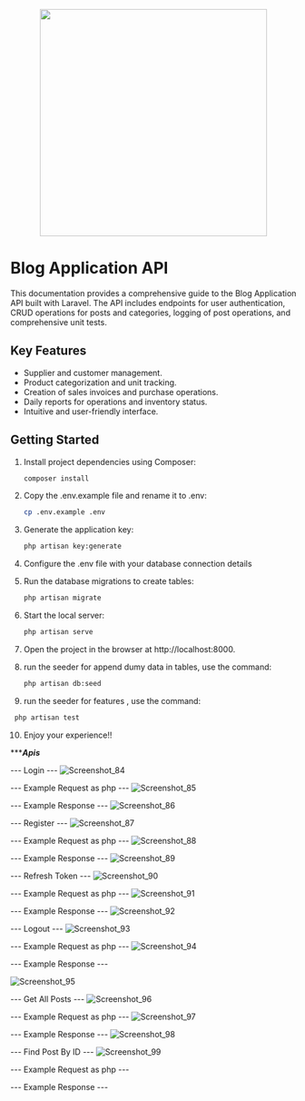 <p align="center"><a href="https://laravel.com" target="_blank"><img src="https://raw.githubusercontent.com/laravel/art/master/logo-lockup/5%20SVG/2%20CMYK/1%20Full%20Color/laravel-logolockup-cmyk-red.svg" width="400"></a></p>

# Blog Application API

This documentation provides a comprehensive guide to the Blog Application API built with Laravel. The API includes endpoints for user authentication, CRUD operations for posts and categories, logging of post operations, and comprehensive unit tests.


## Key Features

- Supplier and customer management.
- Product categorization and unit tracking.
- Creation of sales invoices and purchase operations.
- Daily reports for operations and inventory status.
- Intuitive and user-friendly interface.

## Getting Started

1. Install project dependencies using Composer:

   ```bash
   composer install
   ```

2. Copy the .env.example file and rename it to .env:
   ```bash
   cp .env.example .env
   ```
3. Generate the application key:
   ```bash
   php artisan key:generate
   ```
4. Configure the .env file with your database connection details
5. Run the database migrations to create tables:
   ```bash
   php artisan migrate
   ```
6. Start the local server:
   ```bash
   php artisan serve
   ```
7. Open the project in the browser at http://localhost:8000.
8. run the seeder for append dumy data in tables, use the command:
   ```bash
   php artisan db:seed
   ```
9. run the seeder for features , use the command:
  ```bash
   php artisan test
   ```
10. Enjoy your experience!!

**************Apis***********

--- Login --- 
![Screenshot_84](https://github.com/OmarHesham66/BlogApplication/assets/62832339/cb98bf68-fa1f-4c93-97f7-1f1d32c5850c)

--- Example Request as php ---
![Screenshot_85](https://github.com/OmarHesham66/BlogApplication/assets/62832339/c9762fb7-ae8d-4334-9fa8-296dc49d47f3)

--- Example Response --- 
![Screenshot_86](https://github.com/OmarHesham66/BlogApplication/assets/62832339/f4854f5e-a580-4449-a386-fd25253ececb)



--- Register --- 
![Screenshot_87](https://github.com/OmarHesham66/BlogApplication/assets/62832339/145257ad-0b65-4149-a503-dc4c301f7549)

--- Example Request as php ---
![Screenshot_88](https://github.com/OmarHesham66/BlogApplication/assets/62832339/de59e3ab-d7ea-4bb4-b320-7c8e9ab0584b)

--- Example Response ---
![Screenshot_89](https://github.com/OmarHesham66/BlogApplication/assets/62832339/ce5afcb4-a806-4021-b43d-5b455ec90f59)



--- Refresh Token --- 
![Screenshot_90](https://github.com/OmarHesham66/BlogApplication/assets/62832339/9a18617b-f883-4d7c-8ce4-0b7e381444df)

--- Example Request as php ---
![Screenshot_91](https://github.com/OmarHesham66/BlogApplication/assets/62832339/d8241773-3db8-4b24-b778-80414cf8d972)

--- Example Response ---
![Screenshot_92](https://github.com/OmarHesham66/BlogApplication/assets/62832339/da72b40f-9092-4a92-acc8-abb1269df319)


--- Logout --- 
![Screenshot_93](https://github.com/OmarHesham66/BlogApplication/assets/62832339/5a55565e-1f1c-46cc-a9d6-848d03d4b49b)

--- Example Request as php ---
![Screenshot_94](https://github.com/OmarHesham66/BlogApplication/assets/62832339/7674bcb2-7817-454c-ba78-28c35e3703ea)

--- Example Response ---

![Screenshot_95](https://github.com/OmarHesham66/BlogApplication/assets/62832339/8085801f-2f71-4e46-9c77-4ae620bca6db)



--- Get All Posts --- 
![Screenshot_96](https://github.com/OmarHesham66/BlogApplication/assets/62832339/9e80927a-4b8e-4da2-abdc-dbb3fa716a0b)

--- Example Request as php ---
![Screenshot_97](https://github.com/OmarHesham66/BlogApplication/assets/62832339/2e608af4-61d6-43c9-9989-47b4b034e094)

--- Example Response ---
![Screenshot_98](https://github.com/OmarHesham66/BlogApplication/assets/62832339/890bc20a-b4b5-4f55-94ee-7ab042b082cf)



--- Find Post By ID --- 
![Screenshot_99](https://github.com/OmarHesham66/BlogApplication/assets/62832339/cd09fd07-c0d4-4b18-bbc1-49e5ea6483b5)

--- Example Request as php ---

--- Example Response ---





